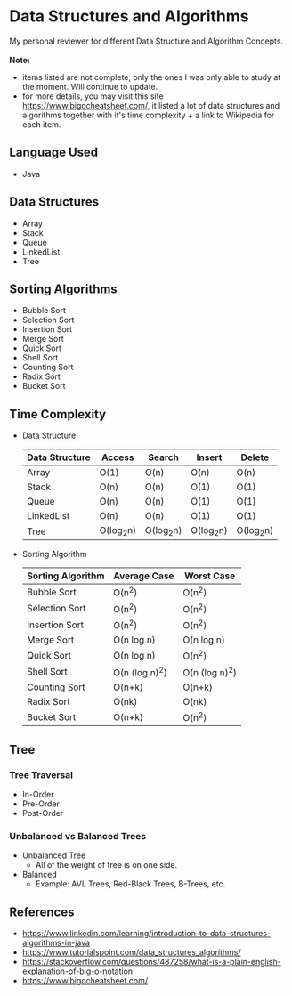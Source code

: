 # Data Structures and Algorithms
My personal reviewer for different Data Structure and Algorithm Concepts.
<br><br>
**Note:** 
- items listed are not complete, only the ones I was only able to study at the moment. Will continue to update.
- for more details, you may visit this site https://www.bigocheatsheet.com/, it listed a lot of data structures and algorithms together with it's time complexity + a link to Wikipedia for each item.

## Language Used
- Java

## Data Structures
- Array
- Stack
- Queue
- LinkedList
- Tree

## Sorting Algorithms
- Bubble Sort
- Selection Sort
- Insertion Sort
- Merge Sort
- Quick Sort
- Shell Sort
- Counting Sort
- Radix Sort
- Bucket Sort

## Time Complexity

- Data Structure

    | Data Structure | Access | Search | Insert | Delete |
    |      ---       |  ---   |  ---   |  ---   |  ---   |
    | Array          |  O(1)  |  O(n)  |  O(n)  |  O(n)  |
    | Stack          |  O(n)  |  O(n)  |  O(1)  |  O(1)  |
    | Queue          |  O(n)  |  O(n)  |  O(1)  |  O(1)  |
    | LinkedList     |  O(n)  |  O(n)  |  O(1)  |  O(1)  |
    | Tree           | O(log<sub>2</sub>n) | O(log<sub>2</sub>n) | O(log<sub>2</sub>n) | O(log<sub>2</sub>n)  |

- Sorting Algorithm

    | Sorting Algorithm | Average Case        | Worst Case       |
    |      ---          |  ---                |  ---             |
    | Bubble Sort       |  O(n<sup>2</sup>)   | O(n<sup>2</sup>) |
    | Selection Sort    |  O(n<sup>2</sup>)   | O(n<sup>2</sup>) |
    | Insertion Sort    |  O(n<sup>2</sup>)   | O(n<sup>2</sup>) |
    | Merge Sort        |  O(n log n)         | O(n log n)       |
    | Quick Sort        |  O(n log n)         | O(n<sup>2</sup>) |
    | Shell Sort        |  O(n (log n)<sup>2</sup>) | O(n (log n)<sup>2</sup>) |
    | Counting Sort     |  O(n+k)             | O(n+k)         |
    | Radix Sort        |  O(nk)              | O(nk)            |
    | Bucket Sort       |  O(n+k)             | O(n<sup>2</sup>) |

## Tree

### Tree Traversal
- In-Order
- Pre-Order
- Post-Order

### Unbalanced vs Balanced Trees
- Unbalanced Tree
    - All of the weight of tree is on one side.
- Balanced
    - Example: AVL Trees, Red-Black Trees, B-Trees, etc.

## References
- https://www.linkedin.com/learning/introduction-to-data-structures-algorithms-in-java
- https://www.tutorialspoint.com/data_structures_algorithms/
- https://stackoverflow.com/questions/487258/what-is-a-plain-english-explanation-of-big-o-notation
- https://www.bigocheatsheet.com/
